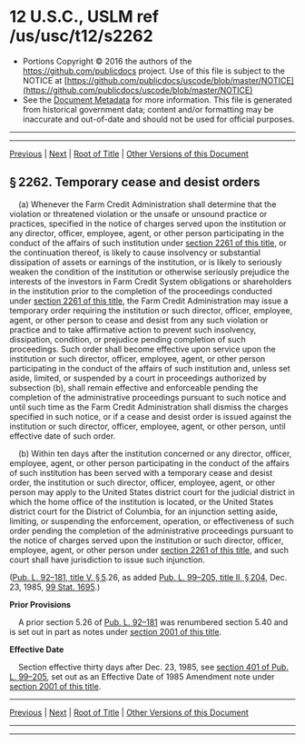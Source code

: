 ---
---

# 12 U.S.C., USLM ref /us/usc/t12/s2262

* Portions Copyright © 2016 the authors of the https://github.com/publicdocs project.
  Use of this file is subject to the NOTICE at [https://github.com/publicdocs/uscode/blob/master/NOTICE](https://github.com/publicdocs/uscode/blob/master/NOTICE)
* See the [Document Metadata](././../../../../../..//README.md) for more information.
  This file is generated from historical government data; content and/or formatting may be inaccurate and out-of-date and should not be used for official purposes.

----------
----------

[Previous](./../../../../../..//us/usc/t12/ch23/schV/ptC/m__us_usc_t12_s2261.md) | [Next](./../../../../../..//us/usc/t12/ch23/schV/ptC/m__us_usc_t12_s2263.md) | [Root of Title](./../../../../../../) | [Other Versions of this Document](https://publicdocs.github.io/go/links?ns=uslm&ref=%2Fus%2Fusc%2Ft12%2Fs2262)

## § 2262. Temporary cease and desist orders

    (a) Whenever the Farm Credit Administration shall determine that the violation or threatened violation or the unsafe or unsound practice or practices, specified in the notice of charges served upon the institution or any director, officer, employee, agent, or other person participating in the conduct of the affairs of such institution under [section 2261 of this title][/us/usc/t12/s2261], or the continuation thereof, is likely to cause insolvency or substantial dissipation of assets or earnings of the institution, or is likely to seriously weaken the condition of the institution or otherwise seriously prejudice the interests of the investors in Farm Credit System obligations or shareholders in the institution prior to the completion of the proceedings conducted under [section 2261 of this title][/us/usc/t12/s2261], the Farm Credit Administration may issue a temporary order requiring the institution or such director, officer, employee, agent, or other person to cease and desist from any such violation or practice and to take affirmative action to prevent such insolvency, dissipation, condition, or prejudice pending completion of such proceedings. Such order shall become effective upon service upon the institution or such director, officer, employee, agent, or other person participating in the conduct of the affairs of such institution and, unless set aside, limited, or suspended by a court in proceedings authorized by subsection (b), shall remain effective and enforceable pending the completion of the administrative proceedings pursuant to such notice and until such time as the Farm Credit Administration shall dismiss the charges specified in such notice, or if a cease and desist order is issued against the institution or such director, officer, employee, agent, or other person, until effective date of such order.

    (b) Within ten days after the institution concerned or any director, officer, employee, agent, or other person participating in the conduct of the affairs of such institution has been served with a temporary cease and desist order, the institution or such director, officer, employee, agent, or other person may apply to the United States district court for the judicial district in which the home office of the institution is located, or the United States district court for the District of Columbia, for an injunction setting aside, limiting, or suspending the enforcement, operation, or effectiveness of such order pending the completion of the administrative proceedings pursuant to the notice of charges served upon the institution or such director, officer, employee, agent, or other person under [section 2261 of this title][/us/usc/t12/s2261], and such court shall have jurisdiction to issue such injunction.

([Pub. L. 92–181, title V, § 5][/us/pl/92/181/s5].26, as added [Pub. L. 99–205, title II, § 204][/us/pl/99/205/s204], Dec. 23, 1985, [99 Stat. 1695][/us/stat/99/1695].)

 __Prior Provisions__ 

    A prior section 5.26 of [Pub. L. 92–181][/us/pl/92/181] was renumbered section 5.40 and is set out in part as notes under [section 2001 of this title][/us/usc/t12/s2001].

 __Effective Date__ 

    Section effective thirty days after Dec. 23, 1985, see [section 401 of Pub. L. 99–205][/us/pl/99/205/s401], set out as an Effective Date of 1985 Amendment note under [section 2001 of this title][/us/usc/t12/s2001].

----------

[Previous](./../../../../../..//us/usc/t12/ch23/schV/ptC/m__us_usc_t12_s2261.md) | [Next](./../../../../../..//us/usc/t12/ch23/schV/ptC/m__us_usc_t12_s2263.md) | [Root of Title](./../../../../../../) | [Other Versions of this Document](https://publicdocs.github.io/go/links?ns=uslm&ref=%2Fus%2Fusc%2Ft12%2Fs2262)

----------
----------

[/us/usc/t12/s2261]: https://publicdocs.github.io/go/links?ns=uslm&ref=%2Fus%2Fusc%2Ft12%2Fs2261
[/us/usc/t12/s2261]: https://publicdocs.github.io/go/links?ns=uslm&ref=%2Fus%2Fusc%2Ft12%2Fs2261
[/us/usc/t12/s2261]: https://publicdocs.github.io/go/links?ns=uslm&ref=%2Fus%2Fusc%2Ft12%2Fs2261
[/us/pl/92/181/s5]: https://publicdocs.github.io/go/links?ns=uslm&ref=%2Fus%2Fpl%2F92%2F181%2Fs5
[/us/pl/99/205/s204]: https://publicdocs.github.io/go/links?ns=uslm&ref=%2Fus%2Fpl%2F99%2F205%2Fs204
[/us/stat/99/1695]: https://publicdocs.github.io/go/links?ns=uslm&ref=%2Fus%2Fstat%2F99%2F1695
[/us/pl/92/181]: https://publicdocs.github.io/go/links?ns=uslm&ref=%2Fus%2Fpl%2F92%2F181
[/us/usc/t12/s2001]: https://publicdocs.github.io/go/links?ns=uslm&ref=%2Fus%2Fusc%2Ft12%2Fs2001
[/us/pl/99/205/s401]: https://publicdocs.github.io/go/links?ns=uslm&ref=%2Fus%2Fpl%2F99%2F205%2Fs401
[/us/usc/t12/s2001]: https://publicdocs.github.io/go/links?ns=uslm&ref=%2Fus%2Fusc%2Ft12%2Fs2001


